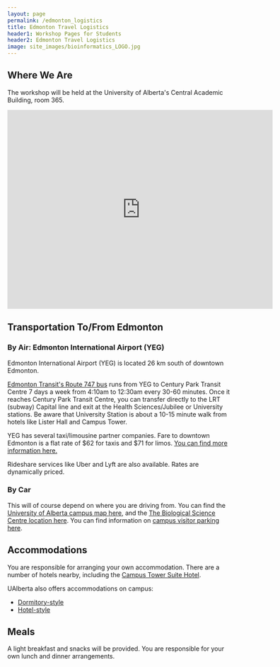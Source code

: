 ```yaml
---
layout: page
permalink: /edmonton_logistics
title: Edmonton Travel Logistics
header1: Workshop Pages for Students
header2: Edmonton Travel Logistics
image: site_images/bioinformatics_LOGO.jpg
---
```

## Where We Are
The workshop will be held at the University of Alberta's Central Academic Building, room 365.
<iframe src="https://www.google.com/maps/embed?pb=!1m18!1m12!1m3!1d2371.7461134015984!2d-113.5247648!3d53.526590999999996!2m3!1f0!2f0!3f0!3m2!1i1024!2i768!4f13.1!3m3!1m2!1s0x53a022206cac153d%3A0xdc1a5f61283ac17d!2sCentral%20Academic%20Building%20(CAB)!5e0!3m2!1sen!2sca!4v1751659939603!5m2!1sen!2sca" width="600" height="450" style="border:0;" allowfullscreen="" loading="lazy" referrerpolicy="no-referrer-when-downgrade"></iframe> 

## Transportation To/From Edmonton  
### By Air: Edmonton International Airport (YEG)  
Edmonton International Airport (YEG) is located 26 km south of downtown Edmonton.  

[Edmonton Transit's Route 747 bus](https://www.edmonton.ca/ets/edmonton-international-airport) runs from YEG to Century Park Transit Centre 7 days a week from 4:10am to 12:30am every 30-60 minutes. Once it reaches Century Park Transit Centre, you can transfer directly to the LRT (subway) Capital line and exit at the Health Sciences/Jubilee or University stations. Be aware that University Station is about a 10-15 minute walk from hotels like Lister Hall and Campus Tower.

YEG has several taxi/limousine partner companies. Fare to downtown Edmonton is a flat rate of $62 for taxis and $71 for limos. [You can find more information here.](https://flyeia.com/parking-transportation/taxis-limos-rideshares/)  

Rideshare services like Uber and Lyft are also available. Rates are dynamically priced.

### By Car
This will of course depend on where you are driving from. You can find the [University of Alberta campus map here](https://www.ualberta.ca/maps.html?l=53.522898,-113.525575&z=15&campus=north_campus), and the [The Biological Science Centre location here](https://www.ualberta.ca/maps.html?l=53.522898,-113.525575&z=15&campus=north_campus&b=bs). You can find information on [campus visitor parking here](https://www.ualberta.ca/parking-services/visitor-and-event-parking/index.html).  

## Accommodations
You are responsible for arranging your own accommodation. There are a number of hotels nearby, including the [Campus Tower Suite Hotel](https://www.campustower.com/deals/websaver-rate?&utm_medium=paid&utm_source=2023&utm_campaign=websaverrate&utm_content=act&gad=1&gclid=Cj0KCQjw4NujBhC5ARIsAF4Iv6ez3DR1k7NDY-jaHSic2OmTyKhdNRfsuZ58QmpbpHce9k6KbP3GJiwaAs6nEALw_wcB).  

UAlberta also offers accommodations on campus:
* [Dormitory-style](https://www.ualberta.ca/conference-services/accommodation/summer-accommodation.html)  
* [Hotel-style](https://www.ualberta.ca/conference-services/accommodation/guest-rooms.html)  

## Meals
A light breakfast and snacks will be provided. You are responsible for your own lunch and dinner arrangements.